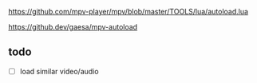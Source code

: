 https://github.com/mpv-player/mpv/blob/master/TOOLS/lua/autoload.lua


https://github.dev/gaesa/mpv-autoload

## todo
- [ ] load similar video/audio